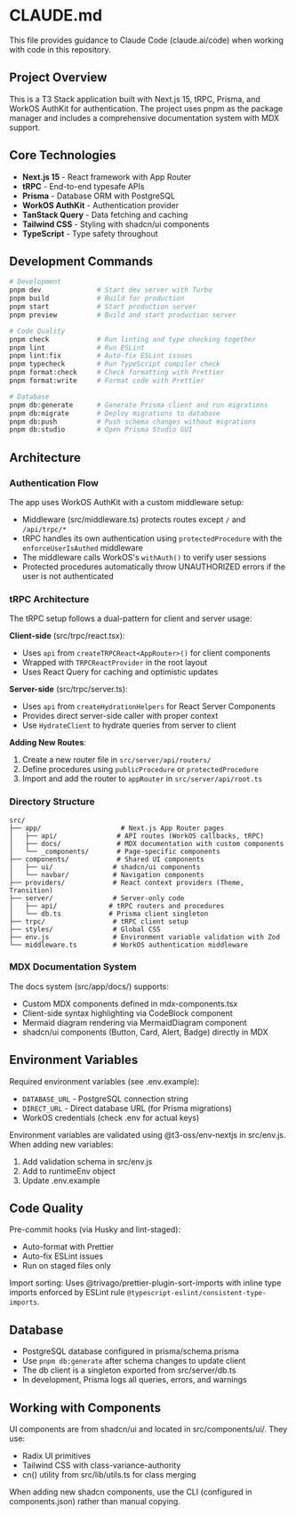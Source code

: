# CLAUDE.md

This file provides guidance to Claude Code (claude.ai/code) when working with code in this repository.

## Project Overview

This is a T3 Stack application built with Next.js 15, tRPC, Prisma, and WorkOS AuthKit for authentication. The project uses pnpm as the package manager and includes a comprehensive documentation system with MDX support.

## Core Technologies

- **Next.js 15** - React framework with App Router
- **tRPC** - End-to-end typesafe APIs
- **Prisma** - Database ORM with PostgreSQL
- **WorkOS AuthKit** - Authentication provider
- **TanStack Query** - Data fetching and caching
- **Tailwind CSS** - Styling with shadcn/ui components
- **TypeScript** - Type safety throughout

## Development Commands

```bash
# Development
pnpm dev              # Start dev server with Turbo
pnpm build            # Build for production
pnpm start            # Start production server
pnpm preview          # Build and start production server

# Code Quality
pnpm check            # Run linting and type checking together
pnpm lint             # Run ESLint
pnpm lint:fix         # Auto-fix ESLint issues
pnpm typecheck        # Run TypeScript compiler check
pnpm format:check     # Check formatting with Prettier
pnpm format:write     # Format code with Prettier

# Database
pnpm db:generate      # Generate Prisma client and run migrations
pnpm db:migrate       # Deploy migrations to database
pnpm db:push          # Push schema changes without migrations
pnpm db:studio        # Open Prisma Studio GUI
```

## Architecture

### Authentication Flow

The app uses WorkOS AuthKit with a custom middleware setup:

- Middleware (src/middleware.ts) protects routes except `/` and `/api/trpc/*`
- tRPC handles its own authentication using `protectedProcedure` with the `enforceUserIsAuthed` middleware
- The middleware calls WorkOS's `withAuth()` to verify user sessions
- Protected procedures automatically throw UNAUTHORIZED errors if the user is not authenticated

### tRPC Architecture

The tRPC setup follows a dual-pattern for client and server usage:

**Client-side** (src/trpc/react.tsx):

- Uses `api` from `createTRPCReact<AppRouter>()` for client components
- Wrapped with `TRPCReactProvider` in the root layout
- Uses React Query for caching and optimistic updates

**Server-side** (src/trpc/server.ts):

- Uses `api` from `createHydrationHelpers` for React Server Components
- Provides direct server-side caller with proper context
- Use `HydrateClient` to hydrate queries from server to client

**Adding New Routes**:

1. Create a new router file in `src/server/api/routers/`
2. Define procedures using `publicProcedure` or `protectedProcedure`
3. Import and add the router to `appRouter` in `src/server/api/root.ts`

### Directory Structure

```
src/
├── app/                    # Next.js App Router pages
│   ├── api/               # API routes (WorkOS callbacks, tRPC)
│   ├── docs/              # MDX documentation with custom components
│   └── _components/       # Page-specific components
├── components/            # Shared UI components
│   ├── ui/               # shadcn/ui components
│   └── navbar/           # Navigation components
├── providers/            # React context providers (Theme, Transition)
├── server/               # Server-only code
│   ├── api/             # tRPC routers and procedures
│   └── db.ts            # Prisma client singleton
├── trpc/                 # tRPC client setup
├── styles/               # Global CSS
├── env.js                # Environment variable validation with Zod
└── middleware.ts         # WorkOS authentication middleware
```

### MDX Documentation System

The docs system (src/app/docs/) supports:

- Custom MDX components defined in mdx-components.tsx
- Client-side syntax highlighting via CodeBlock component
- Mermaid diagram rendering via MermaidDiagram component
- shadcn/ui components (Button, Card, Alert, Badge) directly in MDX

## Environment Variables

Required environment variables (see .env.example):

- `DATABASE_URL` - PostgreSQL connection string
- `DIRECT_URL` - Direct database URL (for Prisma migrations)
- WorkOS credentials (check .env for actual keys)

Environment variables are validated using @t3-oss/env-nextjs in src/env.js. When adding new variables:

1. Add validation schema in src/env.js
2. Add to runtimeEnv object
3. Update .env.example

## Code Quality

Pre-commit hooks (via Husky and lint-staged):

- Auto-format with Prettier
- Auto-fix ESLint issues
- Run on staged files only

Import sorting: Uses @trivago/prettier-plugin-sort-imports with inline type imports enforced by ESLint rule `@typescript-eslint/consistent-type-imports`.

## Database

- PostgreSQL database configured in prisma/schema.prisma
- Use `pnpm db:generate` after schema changes to update client
- The db client is a singleton exported from src/server/db.ts
- In development, Prisma logs all queries, errors, and warnings

## Working with Components

UI components are from shadcn/ui and located in src/components/ui/. They use:

- Radix UI primitives
- Tailwind CSS with class-variance-authority
- cn() utility from src/lib/utils.ts for class merging

When adding new shadcn components, use the CLI (configured in components.json) rather than manual copying.
